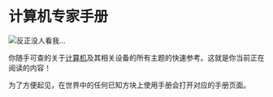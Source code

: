 # 计算机专家手册
![反正没人看我...](item:oc2r:manual)

你随手可查的关于[计算机](../block/computer.md)及其相关设备的所有主题的快速参考。这就是你当前正在阅读的内容！

为了方便起见，在世界中的任何已知方块上使用手册会打开对应的手册页面。
